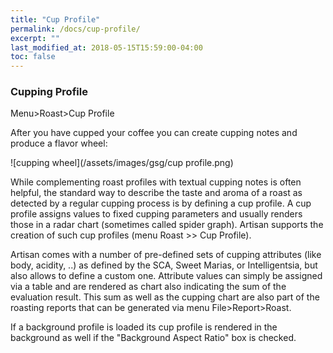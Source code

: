 ```yaml
---
title: "Cup Profile"
permalink: /docs/cup-profile/
excerpt: ""
last_modified_at: 2018-05-15T15:59:00-04:00
toc: false
---
```


### Cupping Profile

Menu>Roast>Cup Profile

After you have cupped your coffee you can create cupping notes and produce a flavor wheel:

![cupping wheel](/assets/images/gsg/cup profile.png)

While complementing roast profiles with textual cupping notes is often helpful, the standard way to describe the taste and aroma of a roast as detected by a regular cupping process is by defining a cup profile. A cup profile assigns values to fixed cupping parameters and usually renders those in a radar chart (sometimes called spider graph). Artisan supports the creation of such cup profiles (menu Roast >> Cup Profile).

Artisan comes with a number of pre-defined sets of cupping attributes (like body, acidity, ..) as defined by the SCA, Sweet Marias, or Intelligentsia, but also allows to define a custom one. Attribute values can simply be assigned via a table and are rendered as chart also indicating the sum of the evaluation result. This sum as well as the cupping chart are also part of the roasting reports that can be generated via menu File>Report>Roast.

If a background profile is loaded its cup profile is rendered in the background as well if the "Background Aspect Ratio" box is checked.
